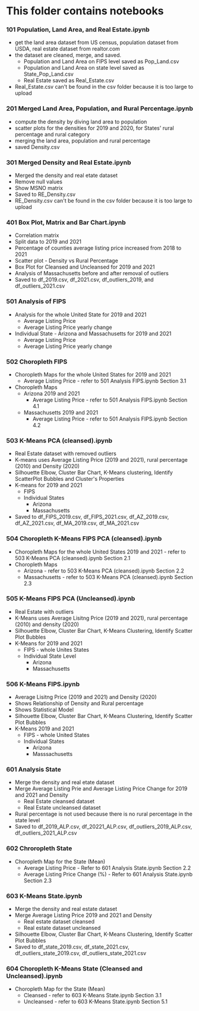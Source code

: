 # This folder contains notebooks<br>
### 101 Population, Land Area, and Real Estate.ipynb
- get the land area dataset from US census, population dataset from USDA, real estate dataset from realtor.com
- the dataset are cleaned, merge, and saved. 
    - Population and Land Area on FIPS level saved as Pop_Land.csv
    - Population and Land Area on state level saved as State_Pop_Land.csv
    - Real Estate saved as Real_Estate.csv <br>
- Real_Estate.csv can't be found in the csv folder because it is too large to upload

### 201 Merged Land Area, Population, and Rural Percentage.ipynb 
- compute the density by diving land area to population
- scatter plots for the densities for 2019 and 2020, for States' rural percentage and rural category
- merging the land area, population and rural percentage
- saved Density.csv

### 301 Merged Density and Real Estate.ipynb
- Merged the density and real etate dataset
- Remove null values
- Show MSNO matrix
- Saved to RE_Density.csv
- RE_Density.csv can't be found in the csv folder because it is too large to upload

### 401 Box Plot, Matrix and Bar Chart.ipynb
- Correlation matrix
- Split data to 2019 and 2021
- Percentage of counties average listing price increased from 2018 to 2021
- Scatter plot - Density vs Rural Percentage
- Box Plot for Cleansed and Uncleansed for 2019 and 2021
- Analysis of Massachusetts before and after removal of outliers
- Saved to df_2019.csv, df_2021.csv, df_outliers_2019, and df_outliers_2021.csv

### 501 Analysis of FIPS
- Analysis for the whole United State for 2019 and 2021
  - Average Listing Price
  - Average Listing Price yearly change
- Individual State - Arizona and Massachusetts for 2019 and 2021
  - Average Listing Price
  - Average Listing Price yearly change
  
### 502 Choropleth FIPS
- Choropleth Maps for the whole United States for 2019 and 2021
  - Average Listing Price - refer to 501 Analysis FIPS.ipynb Section 3.1
- Choropleth Maps 
  - Arizona 2019 and 2021
    - Average Listing Price - refer to 501 Analysis FIPS.ipynb Section 4.1 
  - Massachusetts 2019 and 2021
    - Average Listing Price - refer to 501 Analysis FIPS.ipynb Section 4.2 
  
### 503 K-Means PCA (cleansed).ipynb
- Real Estate dataset with removed outliers
- K-means uses Average Listing Price (2019 and 2021), rural percentage (2010) and Density (2020)
- Silhouette Elbow, Cluster Bar Chart, K-Means clustering, Identify ScatterPlot Bubbles and Cluster's Properties
- K-means for 2019 and 2021
  - FIPS
  - Individual States
    - Arizona 
    - Massachusetts
- Saved to df_FIPS_2019.csv, df_FIPS_2021.csv, df_AZ_2019.csv, df_AZ_2021.csv, df_MA_2019.csv, df_MA_2021.csv

### 504 Choropleth K-Means FIPS PCA (cleansed).ipynb
- Choropleth Maps for the whole United States 2019 and 2021 - refer to 503 K-Means PCA (cleansed).ipynb Section 2.1
- Choropleth Maps 
  - Arizona - refer to 503 K-Means PCA (cleansed).ipynb Section 2.2 
  - Massachusetts - refer to 503 K-Means PCA (cleansed).ipynb Section 2.3

### 505 K-Means FIPS PCA (Uncleansed).ipynb
- Real Estate with outliers
- K-Means uses Average Lisitng Price (2019 and 2021), rural percentage (2010) and density (2020)
- Silhouette Elbow, Cluster Bar Chart, K-Means Clustering, Identify Scatter Plot Bubbles
- K-Means for 2019 and 2021
  - FIPS - whole Unites States
  - Individual State Level
    - Arizona 
    - Massachusetts

### 506 K-Means FIPS.ipynb
- Average Lisitng Price (2019 and 2021) and Density (2020)
- Shows Relationship of Density and Rural percentage
- Shows Statistical Model
- Silhouette Elbow, Cluster Bar Chart, K-Means Clustering, Identify Scatter Plot Bubbles
- K-Means 2019 and 2021
  - FIPS - whole United States
  - Individual States
    - Arizona 
    - Masssachusetts

### 601 Analysis State
- Merge the density and real etate dataset
- Merge Average Listing Prie and Average Listing Price Change for 2019 and 2021 and Density
  - Real Estate cleansed dataset
  - Real Estate uncleansed dataset
- Rural percentage is not used because there is no rural percentage in the state level
- Saved to df_2019_ALP.csv, df_20221_ALP.csv, df_outliers_2019_ALP.csv, df_outliers_2021_ALP.csv

### 602 Chroropleth State
- Choropleth Map for the State (Mean)
  - Average Listing Price - Refer to 601 Analysis State.ipynb Section 2.2
  - Average Listing Price Change (%) - Refer to 601 Analysis State.ipynb Section 2.3

### 603 K-Means State.ipynb
- Merge the density and real estate dataset
- Merge Average Listing Price 2019 and 2021 and Density
  - Real estate dataset cleansed
  - Real estate dataset uncleansed
- Silhouette Elbow, Cluster Bar Chart, K-Means Clustering, Identify Scatter Plot Bubbles
- Saved to df_state_2019.csv, df_state_2021.csv, df_outliers_state_2019.csv, df_outliers_state_2021.csv


### 604 Choropleth K-Means State (Cleansed and Uncleansed).ipynb
- Choropleth Map for the State (Mean)
  - Cleansed - refer to 603 K-Means State.ipynb Section 3.1
  - Uncleansed - refer to 603 K-Means State.ipynb Section 5.1 

